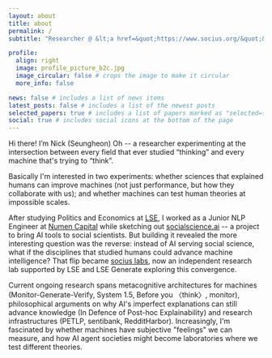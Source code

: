```yaml
---
layout: about
title: about
permalink: /
subtitle: "Researcher @ &lt;a href=&quot;https://www.socius.org/&quot;&gt;socius labs&lt;/a&gt;: Experimental Intelligence Lab"

profile:
  align: right
  image: profile_picture_b2c.jpg
  image_circular: false # crops the image to make it circular
  more_info: false

news: false # includes a list of news items
latest_posts: false # includes a list of the newest posts
selected_papers: true # includes a list of papers marked as "selected={true}"
social: true # includes social icons at the bottom of the page
---
```


Hi there! I’m Nick (Seungheon) Oh -- a researcher experimenting at the intersection between every field that ever studied “thinking” and every machine that's trying to “think”. 

Basically I'm interested in two experiments: whether sciences that explained humans can improve machines (not just performance, but how they collaborate with us); and whether machines can test human theories at impossible scales. 

After studying Politics and Economics at [LSE](https://www.lse.ac.uk/), I worked as a Junior NLP Engineer at [Numen Capital](https://numencapital.com/) while sketching out [socialscience.ai](https://www.socialscience.ai) -- a project to bring AI tools to social scientists. But building it revealed the more interesting question was the reverse: instead of AI serving social science, what if the disciplines that studied humans could advance machine intelligence? That flip became [socius labs](https://socius.org), now an independent research lab supported by LSE and LSE Generate exploring this convergence.

Current ongoing research spans metacognitive architectures for machines (Monitor-Generate-Verify, System 1.5, Before you 〈think〉, monitor), philosophical arguments on why AI's imperfect explanations can still advance knowledge (In Defence of Post-hoc Explainability) and research infrastructures (PETLP, sentibank, RedditHarbor). Increasingly, I'm fascinated by whether machines have subjective "feelings" we can measure, and how AI agent societies might become laboratories where we test different theories.
